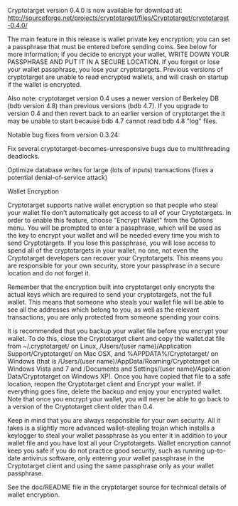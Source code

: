 Cryptotarget version 0.4.0 is now available for download at:
http://sourceforge.net/projects/cryptotarget/files/Cryptotarget/cryptotarget-0.4.0/

The main feature in this release is wallet private key encryption;
you can set a passphrase that must be entered before sending coins.
See below for more information; if you decide to encrypt your wallet,
WRITE DOWN YOUR PASSPHRASE AND PUT IT IN A SECURE LOCATION. If you
forget or lose your wallet passphrase, you lose your cryptotargets.
Previous versions of cryptotarget are unable to read encrypted wallets,
and will crash on startup if the wallet is encrypted.

Also note: cryptotarget version 0.4 uses a newer version of Berkeley DB
(bdb version 4.8) than previous versions (bdb 4.7). If you upgrade
to version 0.4 and then revert back to an earlier version of cryptotarget
the it may be unable to start because bdb 4.7 cannot read bdb 4.8
"log" files.


Notable bug fixes from version 0.3.24:

Fix several cryptotarget-becomes-unresponsive bugs due to multithreading
deadlocks.

Optimize database writes for large (lots of inputs) transactions
(fixes a potential denial-of-service attack)


Wallet Encryption

Cryptotarget supports native wallet encryption so that people who steal your
wallet file don't automatically get access to all of your Cryptotargets.
In order to enable this feature, choose "Encrypt Wallet" from the
Options menu.  You will be prompted to enter a passphrase, which
will be used as the key to encrypt your wallet and will be needed
every time you wish to send Cryptotargets.  If you lose this passphrase,
you will lose access to spend all of the cryptotargets in your wallet,
no one, not even the Cryptotarget developers can recover your Cryptotargets.
This means you are responsible for your own security, store your
passphrase in a secure location and do not forget it.

Remember that the encryption built into cryptotarget only encrypts the
actual keys which are required to send your cryptotargets, not the full
wallet.  This means that someone who steals your wallet file will
be able to see all the addresses which belong to you, as well as the
relevant transactions, you are only protected from someone spending
your coins.

It is recommended that you backup your wallet file before you
encrypt your wallet.  To do this, close the Cryptotarget client and
copy the wallet.dat file from ~/.cryptotarget/ on Linux, /Users/(user
name)/Application Support/Cryptotarget/ on Mac OSX, and %APPDATA%/Cryptotarget/
on Windows (that is /Users/(user name)/AppData/Roaming/Cryptotarget on
Windows Vista and 7 and /Documents and Settings/(user name)/Application
Data/Cryptotarget on Windows XP).  Once you have copied that file to a
safe location, reopen the Cryptotarget client and Encrypt your wallet.
If everything goes fine, delete the backup and enjoy your encrypted
wallet.  Note that once you encrypt your wallet, you will never be
able to go back to a version of the Cryptotarget client older than 0.4.

Keep in mind that you are always responsible for your own security.
All it takes is a slightly more advanced wallet-stealing trojan which
installs a keylogger to steal your wallet passphrase as you enter it
in addition to your wallet file and you have lost all your Cryptotargets.
Wallet encryption cannot keep you safe if you do not practice
good security, such as running up-to-date antivirus software, only
entering your wallet passphrase in the Cryptotarget client and using the
same passphrase only as your wallet passphrase.

See the doc/README file in the cryptotarget source for technical details
of wallet encryption.
